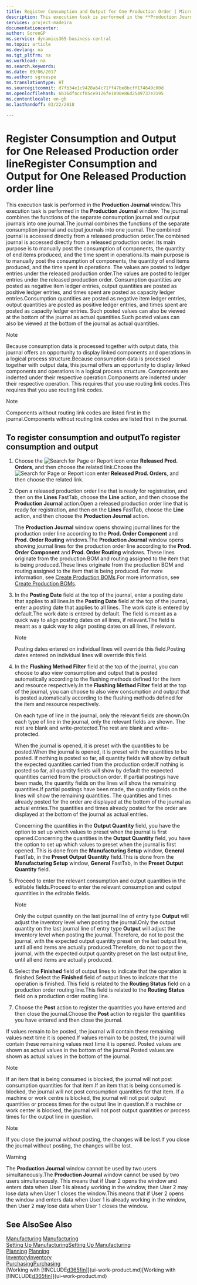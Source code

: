 ```yaml
---
title: Register Consumption and Output for One Production Order | Microsoft Docs
description: This execution task is performed in the **Production Journal** window. The journal combines the functions of the separate consumption journal and output journals into one journal. The combined journal is accessed directly from a released production order. Its main purpose is to manually post the consumption of components, the quantity of end items produced, and the time spent in operations.
services: project-madeira
documentationcenter: 
author: SorenGP
ms.service: dynamics365-business-central
ms.topic: article
ms.devlang: na
ms.tgt_pltfrm: na
ms.workload: na
ms.search.keywords: 
ms.date: 09/06/2017
ms.author: sgroespe
ms.translationtype: HT
ms.sourcegitcommit: d7fb34e1c9428a64c71ff47be8bcff174649c00d
ms.openlocfilehash: 6b36df4ccf85ce9126fe1090e86d2549737e3195
ms.contentlocale: en-gb
ms.lasthandoff: 03/22/2018

---
```

# <a name="register-consumption-and-output-for-one-released-production-order-line"></a><span data-ttu-id="6e35a-106">Register Consumption and Output for One Released Production order line</span><span class="sxs-lookup"><span data-stu-id="6e35a-106">Register Consumption and Output for One Released Production order line</span></span>
<span data-ttu-id="6e35a-107">This execution task is performed in the **Production Journal** window.</span><span class="sxs-lookup"><span data-stu-id="6e35a-107">This execution task is performed in the **Production Journal** window.</span></span> <span data-ttu-id="6e35a-108">The journal combines the functions of the separate consumption journal and output journals into one journal.</span><span class="sxs-lookup"><span data-stu-id="6e35a-108">The journal combines the functions of the separate consumption journal and output journals into one journal.</span></span> <span data-ttu-id="6e35a-109">The combined journal is accessed directly from a released production order.</span><span class="sxs-lookup"><span data-stu-id="6e35a-109">The combined journal is accessed directly from a released production order.</span></span> <span data-ttu-id="6e35a-110">Its main purpose is to manually post the consumption of components, the quantity of end items produced, and the time spent in operations.</span><span class="sxs-lookup"><span data-stu-id="6e35a-110">Its main purpose is to manually post the consumption of components, the quantity of end items produced, and the time spent in operations.</span></span> <span data-ttu-id="6e35a-111">The values are posted to ledger entries under the released production order.</span><span class="sxs-lookup"><span data-stu-id="6e35a-111">The values are posted to ledger entries under the released production order.</span></span> <span data-ttu-id="6e35a-112">Consumption quantities are posted as negative item ledger entries, output quantities are posted as positive ledger entries, and times spent are posted as capacity ledger entries.</span><span class="sxs-lookup"><span data-stu-id="6e35a-112">Consumption quantities are posted as negative item ledger entries, output quantities are posted as positive ledger entries, and times spent are posted as capacity ledger entries.</span></span> <span data-ttu-id="6e35a-113">Such posted values can also be viewed at the bottom of the journal as actual quantities.</span><span class="sxs-lookup"><span data-stu-id="6e35a-113">Such posted values can also be viewed at the bottom of the journal as actual quantities.</span></span>  

> [!NOTE]  
>  <span data-ttu-id="6e35a-114">Because consumption data is processed together with output data, this journal offers an opportunity to display linked components and operations in a logical process structure.</span><span class="sxs-lookup"><span data-stu-id="6e35a-114">Because consumption data is processed together with output data, this journal offers an opportunity to display linked components and operations in a logical process structure.</span></span> <span data-ttu-id="6e35a-115">Components are indented under their respective operation.</span><span class="sxs-lookup"><span data-stu-id="6e35a-115">Components are indented under their respective operation.</span></span> <span data-ttu-id="6e35a-116">This requires that you use routing link codes.</span><span class="sxs-lookup"><span data-stu-id="6e35a-116">This requires that you use routing link codes.</span></span>  

> [!NOTE]  
>  <span data-ttu-id="6e35a-117">Components without routing link codes are listed first in the journal.</span><span class="sxs-lookup"><span data-stu-id="6e35a-117">Components without routing link codes are listed first in the journal.</span></span>  

## <a name="to-register-consumption-and-output"></a><span data-ttu-id="6e35a-118">To register consumption and output</span><span class="sxs-lookup"><span data-stu-id="6e35a-118">To register consumption and output</span></span>  
1.  <span data-ttu-id="6e35a-119">Choose the ![Search for Page or Report](media/ui-search/search_small.png "Search for Page or Report icon") icon enter **Released Prod. Orders**, and then choose the related link.</span><span class="sxs-lookup"><span data-stu-id="6e35a-119">Choose the ![Search for Page or Report](media/ui-search/search_small.png "Search for Page or Report icon") icon enter **Released Prod. Orders**, and then choose the related link.</span></span>  
2.  <span data-ttu-id="6e35a-120">Open a released production order line that is ready for registration, and then on the **Lines** FastTab, choose the **Line** action, and then choose the **Production Journal** action.</span><span class="sxs-lookup"><span data-stu-id="6e35a-120">Open a released production order line that is ready for registration, and then on the **Lines** FastTab, choose the **Line** action, and then choose the **Production Journal** action.</span></span>  

    <span data-ttu-id="6e35a-121">The **Production Journal** window opens showing journal lines for the production order line according to the **Prod. Order Component** and **Prod. Order Routing** windows.</span><span class="sxs-lookup"><span data-stu-id="6e35a-121">The **Production Journal** window opens showing journal lines for the production order line according to the **Prod. Order Component** and **Prod. Order Routing** windows.</span></span> <span data-ttu-id="6e35a-122">These lines originate from the production BOM and routing assigned to the item that is being produced.</span><span class="sxs-lookup"><span data-stu-id="6e35a-122">These lines originate from the production BOM and routing assigned to the item that is being produced.</span></span> <span data-ttu-id="6e35a-123">For more information, see [Create Production BOMs](production-how-to-create-routings.md).</span><span class="sxs-lookup"><span data-stu-id="6e35a-123">For more information, see [Create Production BOMs](production-how-to-create-routings.md).</span></span>  

3.  <span data-ttu-id="6e35a-124">In the **Posting Date** field at the top of the journal, enter a posting date that applies to all lines.</span><span class="sxs-lookup"><span data-stu-id="6e35a-124">In the **Posting Date** field at the top of the journal, enter a posting date that applies to all lines.</span></span> <span data-ttu-id="6e35a-125">The work date is entered by default.</span><span class="sxs-lookup"><span data-stu-id="6e35a-125">The work date is entered by default.</span></span> <span data-ttu-id="6e35a-126">The field is meant as a quick way to align posting dates on all lines, if relevant.</span><span class="sxs-lookup"><span data-stu-id="6e35a-126">The field is meant as a quick way to align posting dates on all lines, if relevant.</span></span>  

    > [!NOTE]  
    >  <span data-ttu-id="6e35a-127">Posting dates entered on individual lines will override this field.</span><span class="sxs-lookup"><span data-stu-id="6e35a-127">Posting dates entered on individual lines will override this field.</span></span>  

4.  <span data-ttu-id="6e35a-128">In the **Flushing Method Filter** field at the top of the journal, you can choose to also view consumption and output that is posted automatically according to the flushing methods defined for the item and resource respectively.</span><span class="sxs-lookup"><span data-stu-id="6e35a-128">In the **Flushing Method Filter** field at the top of the journal, you can choose to also view consumption and output that is posted automatically according to the flushing methods defined for the item and resource respectively.</span></span>  

    <span data-ttu-id="6e35a-129">On each type of line in the journal, only the relevant fields are shown.</span><span class="sxs-lookup"><span data-stu-id="6e35a-129">On each type of line in the journal, only the relevant fields are shown.</span></span> <span data-ttu-id="6e35a-130">The rest are blank and write-protected.</span><span class="sxs-lookup"><span data-stu-id="6e35a-130">The rest are blank and write-protected.</span></span>  

    <span data-ttu-id="6e35a-131">When the journal is opened, it is preset with the quantities to be posted.</span><span class="sxs-lookup"><span data-stu-id="6e35a-131">When the journal is opened, it is preset with the quantities to be posted.</span></span> <span data-ttu-id="6e35a-132">If nothing is posted so far, all quantity fields will show by default the expected quantities carried from the production order.</span><span class="sxs-lookup"><span data-stu-id="6e35a-132">If nothing is posted so far, all quantity fields will show by default the expected quantities carried from the production order.</span></span> <span data-ttu-id="6e35a-133">If partial postings have been made, the quantity fields on the lines will show the remaining quantities.</span><span class="sxs-lookup"><span data-stu-id="6e35a-133">If partial postings have been made, the quantity fields on the lines will show the remaining quantities.</span></span> <span data-ttu-id="6e35a-134">The quantities and times already posted for the order are displayed at the bottom of the journal as actual entries.</span><span class="sxs-lookup"><span data-stu-id="6e35a-134">The quantities and times already posted for the order are displayed at the bottom of the journal as actual entries.</span></span>  

    <span data-ttu-id="6e35a-135">Concerning the quantities in the **Output Quantity** field, you have the option to set up which values to preset when the journal is first opened.</span><span class="sxs-lookup"><span data-stu-id="6e35a-135">Concerning the quantities in the **Output Quantity** field, you have the option to set up which values to preset when the journal is first opened.</span></span> <span data-ttu-id="6e35a-136">This is done from the **Manufacturing Setup** window, **General** FastTab, in the **Preset Output Quantity** field.</span><span class="sxs-lookup"><span data-stu-id="6e35a-136">This is done from the **Manufacturing Setup** window, **General** FastTab, in the **Preset Output Quantity** field.</span></span>

5.  <span data-ttu-id="6e35a-137">Proceed to enter the relevant consumption and output quantities in the editable fields.</span><span class="sxs-lookup"><span data-stu-id="6e35a-137">Proceed to enter the relevant consumption and output quantities in the editable fields.</span></span>  

    > [!NOTE]  
    >  <span data-ttu-id="6e35a-138">Only the output quantity on the last journal line of entry type **Output** will adjust the inventory level when posting the journal.</span><span class="sxs-lookup"><span data-stu-id="6e35a-138">Only the output quantity on the last journal line of entry type **Output** will adjust the inventory level when posting the journal.</span></span> <span data-ttu-id="6e35a-139">Therefore, do not to post the journal, with the expected output quantity preset on the last output line, until all end items are actually produced.</span><span class="sxs-lookup"><span data-stu-id="6e35a-139">Therefore, do not to post the journal, with the expected output quantity preset on the last output line, until all end items are actually produced.</span></span>  

6.  <span data-ttu-id="6e35a-140">Select the **Finished** field of output lines to indicate that the operation is finished.</span><span class="sxs-lookup"><span data-stu-id="6e35a-140">Select the **Finished** field of output lines to indicate that the operation is finished.</span></span> <span data-ttu-id="6e35a-141">This field is related to the **Routing Status** field on a production order routing line.</span><span class="sxs-lookup"><span data-stu-id="6e35a-141">This field is related to the **Routing Status** field on a production order routing line.</span></span>  
7.  <span data-ttu-id="6e35a-142">Choose the **Post** action to register the quantities you have entered and then close the journal.</span><span class="sxs-lookup"><span data-stu-id="6e35a-142">Choose the **Post** action to register the quantities you have entered and then close the journal.</span></span>  

<span data-ttu-id="6e35a-143">If values remain to be posted, the journal will contain these remaining values next time it is opened.</span><span class="sxs-lookup"><span data-stu-id="6e35a-143">If values remain to be posted, the journal will contain these remaining values next time it is opened.</span></span> <span data-ttu-id="6e35a-144">Posted values are shown as actual values in the bottom of the journal.</span><span class="sxs-lookup"><span data-stu-id="6e35a-144">Posted values are shown as actual values in the bottom of the journal.</span></span>  

> [!NOTE]  
>  <span data-ttu-id="6e35a-145"> If an item that is being consumed is blocked, the journal will not post consumption quantities for that item.</span><span class="sxs-lookup"><span data-stu-id="6e35a-145">If an item that is being consumed is blocked, the journal will not post consumption quantities for that item.</span></span> <span data-ttu-id="6e35a-146">If a machine or work centre is blocked, the journal will not post output quantities or process times for the output line in question.</span><span class="sxs-lookup"><span data-stu-id="6e35a-146">If a machine or work center is blocked, the journal will not post output quantities or process times for the output line in question.</span></span>  

> [!NOTE]  
>  <span data-ttu-id="6e35a-147">If you close the journal without posting, the changes will be lost.</span><span class="sxs-lookup"><span data-stu-id="6e35a-147">If you close the journal without posting, the changes will be lost.</span></span>  

> [!WARNING]  
>  <span data-ttu-id="6e35a-148">The **Production Journal** window cannot be used by two users simultaneously.</span><span class="sxs-lookup"><span data-stu-id="6e35a-148">The **Production Journal** window cannot be used by two users simultaneously.</span></span> <span data-ttu-id="6e35a-149">This means that if User 2 opens the window and enters data when User 1 is already working in the window, then User 2 may lose data when User 1 closes the window.</span><span class="sxs-lookup"><span data-stu-id="6e35a-149">This means that if User 2 opens the window and enters data when User 1 is already working in the window, then User 2 may lose data when User 1 closes the window.</span></span>  

## <a name="see-also"></a><span data-ttu-id="6e35a-150">See Also</span><span class="sxs-lookup"><span data-stu-id="6e35a-150">See Also</span></span>  
<span data-ttu-id="6e35a-151">[Manufacturing](production-manage-manufacturing.md)  </span><span class="sxs-lookup"><span data-stu-id="6e35a-151">[Manufacturing](production-manage-manufacturing.md)  </span></span>  
[<span data-ttu-id="6e35a-152">Setting Up Manufacturing</span><span class="sxs-lookup"><span data-stu-id="6e35a-152">Setting Up Manufacturing</span></span>](production-configure-production-processes.md)  
<span data-ttu-id="6e35a-153">[Planning](production-planning.md)    </span><span class="sxs-lookup"><span data-stu-id="6e35a-153">[Planning](production-planning.md)    </span></span>  
[<span data-ttu-id="6e35a-154">Inventory</span><span class="sxs-lookup"><span data-stu-id="6e35a-154">Inventory</span></span>](inventory-manage-inventory.md)  
[<span data-ttu-id="6e35a-155">Purchasing</span><span class="sxs-lookup"><span data-stu-id="6e35a-155">Purchasing</span></span>](purchasing-manage-purchasing.md)  
<span data-ttu-id="6e35a-156">[Working with [!INCLUDE[d365fin](includes/d365fin_md.md)]](ui-work-product.md)</span><span class="sxs-lookup"><span data-stu-id="6e35a-156">[Working with [!INCLUDE[d365fin](includes/d365fin_md.md)]](ui-work-product.md)</span></span>

